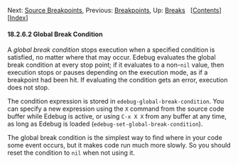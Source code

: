 

Next: [Source Breakpoints](Source-Breakpoints.html), Previous: [Breakpoints](Breakpoints.html), Up: [Breaks](Breaks.html)   \[[Contents](index.html#SEC_Contents "Table of contents")]\[[Index](Index.html "Index")]

#### 18.2.6.2 Global Break Condition

A *global break condition* stops execution when a specified condition is satisfied, no matter where that may occur. Edebug evaluates the global break condition at every stop point; if it evaluates to a non-`nil` value, then execution stops or pauses depending on the execution mode, as if a breakpoint had been hit. If evaluating the condition gets an error, execution does not stop.

The condition expression is stored in `edebug-global-break-condition`. You can specify a new expression using the `X` command from the source code buffer while Edebug is active, or using `C-x X X` from any buffer at any time, as long as Edebug is loaded (`edebug-set-global-break-condition`).

The global break condition is the simplest way to find where in your code some event occurs, but it makes code run much more slowly. So you should reset the condition to `nil` when not using it.
